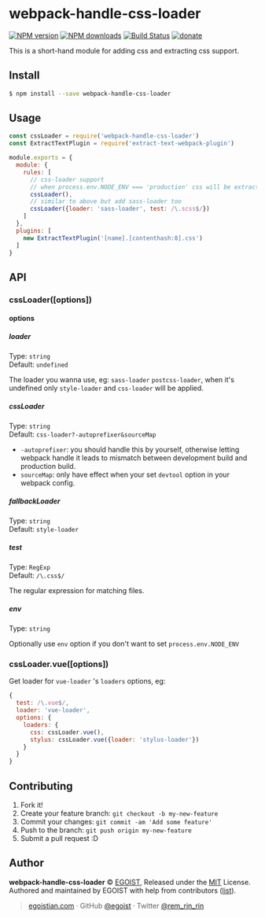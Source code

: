# webpack-handle-css-loader

[![NPM version](https://img.shields.io/npm/v/webpack-handle-css-loader.svg?style=flat-square)](https://npmjs.com/package/webpack-handle-css-loader) [![NPM downloads](https://img.shields.io/npm/dm/webpack-handle-css-loader.svg?style=flat-square)](https://npmjs.com/package/webpack-handle-css-loader) [![Build Status](https://img.shields.io/circleci/project/egoist/webpack-handle-css-loader/master.svg?style=flat-square)](https://circleci.com/gh/egoist/webpack-handle-css-loader) [![donate](https://img.shields.io/badge/$-donate-ff69b4.svg?maxAge=2592000&style=flat-square)](https://github.com/egoist/donate)

This is a short-hand module for adding css and extracting css support.

## Install

```bash
$ npm install --save webpack-handle-css-loader
```

## Usage

```js
const cssLoader = require('webpack-handle-css-loader')
const ExtractTextPlugin = require('extract-text-webpack-plugin')

module.exports = {
  module: {
    rules: [
      // css-loader support
      // when process.env.NODE_ENV === 'production' css will be extracted into a single file
      cssLoader(),
      // similar to above but add sass-loader too
      cssLoader({loader: 'sass-loader', test: /\.scss$/})
    ]
  },
  plugins: [
    new ExtractTextPlugin('[name].[contenthash:8].css')
  ]
}
```

## API

### cssLoader([options])

#### options

##### loader

Type: `string`<br>
Default: `undefined`

The loader you wanna use, eg: `sass-loader` `postcss-loader`, when it's undefined only `style-loader` and `css-loader` will be applied.

##### cssLoader

Type: `string`<br>
Default: `css-loader?-autoprefixer&sourceMap`

- `-autoprefixer`: you should handle this by yourself, otherwise letting webpack handle it leads to mismatch between development build and production build.
- `sourceMap`: only have effect when your set `devtool` option in your webpack config.

##### fallbackLoader

Type: `string`<br>
Default: `style-loader`

##### test

Type: `RegExp`<br>
Default: `/\.css$/`

The regular expression for matching files.

##### env

Type: `string`

Optionally use `env` option if you don't want to set `process.env.NODE_ENV`

### cssLoader.vue([options])

Get loader for `vue-loader` 's `loaders` options, eg:

```js
{
  test: /\.vue$/,
  loader: 'vue-loader',
  options: {
    loaders: {
      css: cssLoader.vue(),
      stylus: cssLoader.vue({loader: 'stylus-loader'})
    }
  }
}
```

## Contributing

1. Fork it!
2. Create your feature branch: `git checkout -b my-new-feature`
3. Commit your changes: `git commit -am 'Add some feature'`
4. Push to the branch: `git push origin my-new-feature`
5. Submit a pull request :D

## Author

**webpack-handle-css-loader** © [EGOIST](https://github.com/egoist), Released under the [MIT](https://egoist.mit-license.org/) License.<br>
Authored and maintained by EGOIST with help from contributors ([list](https://github.com/egoist/webpack-handle-css-loader/contributors)).

> [egoistian.com](https://egoistian.com) · GitHub [@egoist](https://github.com/egoist) · Twitter [@rem_rin_rin](https://twitter.com/rem_rin_rin)
